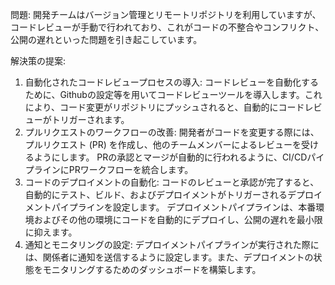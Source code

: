 問題:
開発チームはバージョン管理とリモートリポジトリを利用していますが、コードレビューが手動で行われており、これがコードの不整合やコンフリクト、公開の遅れといった問題を引き起こしています。

解決策の提案:

1. 自動化されたコードレビュープロセスの導入:
コードレビューを自動化するために、Githubの設定等を用いてコードレビューツールを導入します。これにより、コード変更がリポジトリにプッシュされると、自動的にコードレビューがトリガーされます。
2. プルリクエストのワークフローの改善:
開発者がコードを変更する際には、プルリクエスト (PR) を作成し、他のチームメンバーによるレビューを受けるようにします。
PRの承認とマージが自動的に行われるように、CI/CDパイプラインにPRワークフローを統合します。
3. コードのデプロイメントの自動化:
コードのレビューと承認が完了すると、自動的にテスト、ビルド、およびデプロイメントがトリガーされるデプロイメントパイプラインを設定します。
デプロイメントパイプラインは、本番環境およびその他の環境にコードを自動的にデプロイし、公開の遅れを最小限に抑えます。
4. 通知とモニタリングの設定:
デプロイメントパイプラインが実行された際には、関係者に通知を送信するように設定します。また、デプロイメントの状態をモニタリングするためのダッシュボードを構築します。